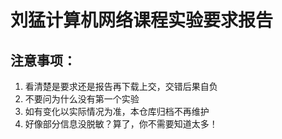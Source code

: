 # 刘猛计算机网络课程实验要求报告
## 注意事项：
1. 看清楚是要求还是报告再下载上交，交错后果自负
2. 不要问为什么没有第一个实验
3. 如有变化以实际情况为准，本仓库归档不再维护
4. 好像部分信息没脱敏？算了，你不需要知道太多！
